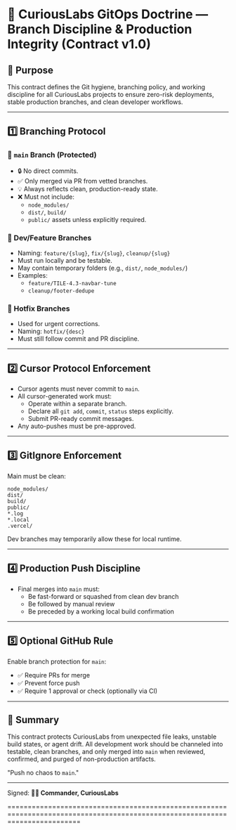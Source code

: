 # 🧾 CuriousLabs GitOps Doctrine — Branch Discipline & Production Integrity (Contract v1.0)

## 🎯 Purpose
This contract defines the Git hygiene, branching policy, and working discipline for all CuriousLabs projects to ensure zero-risk deployments, stable production branches, and clean developer workflows.

---

## 1️⃣ Branching Protocol

### 🔵 `main` Branch (Protected)
- 🔒 No direct commits.
- ✅ Only merged via PR from vetted branches.
- 💡 Always reflects clean, production-ready state.
- ❌ Must not include:
  - `node_modules/`
  - `dist/`, `build/`
  - `public/` assets unless explicitly required.

### 🧪 Dev/Feature Branches
- Naming: `feature/{slug}`, `fix/{slug}`, `cleanup/{slug}`
- Must run locally and be testable.
- May contain temporary folders (e.g., `dist/`, `node_modules/`)
- Examples:
  - `feature/TILE-4.3-navbar-tune`
  - `cleanup/footer-dedupe`

### 🧯 Hotfix Branches
- Used for urgent corrections.
- Naming: `hotfix/{desc}`
- Must still follow commit and PR discipline.

---

## 2️⃣ Cursor Protocol Enforcement
- Cursor agents must never commit to `main`.
- All cursor-generated work must:
  - Operate within a separate branch.
  - Declare all `git add`, `commit`, `status` steps explicitly.
  - Submit PR-ready commit messages.
- Any auto-pushes must be pre-approved.

---

## 3️⃣ GitIgnore Enforcement

Main must be clean:
```
node_modules/
dist/
build/
public/
*.log
*.local
.vercel/
```

Dev branches may temporarily allow these for local runtime.

---

## 4️⃣ Production Push Discipline

- Final merges into `main` must:
  - Be fast-forward or squashed from clean dev branch
  - Be followed by manual review
  - Be preceded by a working local build confirmation

---

## 5️⃣ Optional GitHub Rule

Enable branch protection for `main`:
- ✅ Require PRs for merge
- ✅ Prevent force push
- ✅ Require 1 approval or check (optionally via CI)

---

## 🧠 Summary
This contract protects CuriousLabs from unexpected file leaks, unstable build states, or agent drift. All development work should be channeled into testable, clean branches, and only merged into `main` when reviewed, confirmed, and purged of non-production artifacts.

"Push no chaos to `main`."

---
Signed:
**🧑‍🚀 Commander, CuriousLabs**


==============================================================================================================================